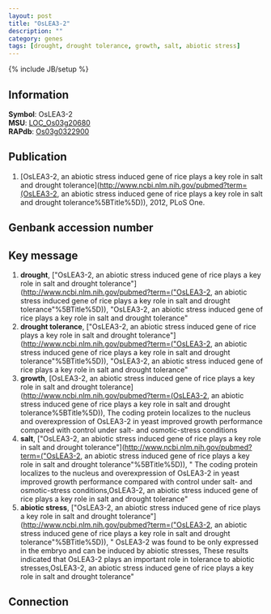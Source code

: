 ```yaml
---
layout: post
title: "OsLEA3-2"
description: ""
category: genes
tags: [drought, drought tolerance, growth, salt, abiotic stress]
---
```

{% include JB/setup %}

## Information
__Symbol__: OsLEA3-2  
__MSU__: [LOC_Os03g20680](http://rice.plantbiology.msu.edu/cgi-bin/ORF_infopage.cgi?orf=LOC_Os03g20680)  
__RAPdb__: [Os03g0322900](http://rapdb.dna.affrc.go.jp/viewer/gbrowse_details/irgsp1?name=Os03g0322900)  

## Publication
1. [OsLEA3-2, an abiotic stress induced gene of rice plays a key role in salt and drought tolerance](http://www.ncbi.nlm.nih.gov/pubmed?term=(OsLEA3-2, an abiotic stress induced gene of rice plays a key role in salt and drought tolerance%5BTitle%5D)), 2012, PLoS One.

## Genbank accession number

## Key message
1. __drought__, ["OsLEA3-2, an abiotic stress induced gene of rice plays a key role in salt and drought tolerance"](http://www.ncbi.nlm.nih.gov/pubmed?term=("OsLEA3-2, an abiotic stress induced gene of rice plays a key role in salt and drought tolerance"%5BTitle%5D)), "OsLEA3-2, an abiotic stress induced gene of rice plays a key role in salt and drought tolerance"
2. __drought tolerance__, ["OsLEA3-2, an abiotic stress induced gene of rice plays a key role in salt and drought tolerance"](http://www.ncbi.nlm.nih.gov/pubmed?term=("OsLEA3-2, an abiotic stress induced gene of rice plays a key role in salt and drought tolerance"%5BTitle%5D)), "OsLEA3-2, an abiotic stress induced gene of rice plays a key role in salt and drought tolerance"
3. __growth__, [OsLEA3-2, an abiotic stress induced gene of rice plays a key role in salt and drought tolerance](http://www.ncbi.nlm.nih.gov/pubmed?term=(OsLEA3-2, an abiotic stress induced gene of rice plays a key role in salt and drought tolerance%5BTitle%5D)),  The coding protein localizes to the nucleus and overexpression of OsLEA3-2 in yeast improved growth performance compared with control under salt- and osmotic-stress conditions
4. __salt__, ["OsLEA3-2, an abiotic stress induced gene of rice plays a key role in salt and drought tolerance"](http://www.ncbi.nlm.nih.gov/pubmed?term=("OsLEA3-2, an abiotic stress induced gene of rice plays a key role in salt and drought tolerance"%5BTitle%5D)), " The coding protein localizes to the nucleus and overexpression of OsLEA3-2 in yeast improved growth performance compared with control under salt- and osmotic-stress conditions,OsLEA3-2, an abiotic stress induced gene of rice plays a key role in salt and drought tolerance"
5. __abiotic stress__, ["OsLEA3-2, an abiotic stress induced gene of rice plays a key role in salt and drought tolerance"](http://www.ncbi.nlm.nih.gov/pubmed?term=("OsLEA3-2, an abiotic stress induced gene of rice plays a key role in salt and drought tolerance"%5BTitle%5D)), " OsLEA3-2 was found to be only expressed in the embryo and can be induced by abiotic stresses, These results indicated that OsLEA3-2 plays an important role in tolerance to abiotic stresses,OsLEA3-2, an abiotic stress induced gene of rice plays a key role in salt and drought tolerance"

## Connection


